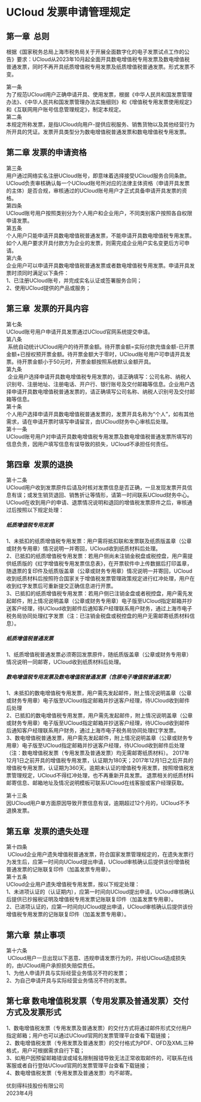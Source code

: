 # UCloud 发票申请管理规定

## 第一章  总则
根据《国家税务总局上海市税务局关于开展全面数字化的电子发票试点工作的公告》要求：UCloud从2023年10月起全面开具数电增值税专用发票及数电增值税普通发票，同时不再开具纸质增值税专用发票及纸质增值税普通发票。形式发票不变。  

第一条  
为了规范UCloud用户正确申请开具、使用发票，根据《中华人民共和国发票管理办法》、《中华人民共和国发票管理办法实施细则》和《增值税专用发票使用规定》和《互联网用户账号信息管理规定》，制定本规定。  
第二条  
本规定所称发票，是指UCloud向用户-提供应税服务、销售货物以及其他经营行为所开具的凭证。发票开具类型分为数电增值税普通发票和数电增值税专用发票。

## 第二章  发票的申请资格

第三条  
用户通过网络实名注册UCloud账号，即意味着选择接受UCloud服务合同条款。UCloud负责审核确认每一个UCloud账号所对应的法律主体资格（申请开具发票的主体）是否合规，审核通过的UCloud账号用户才正式具备申请开具发票的资格。  
第四条  
UCloud账号用户按照类别分为个人用户和企业用户，不同类别客户按照各自权限申请发票。  
第五条  
个人用户只能申请开具数电增值税普通发票，不能申请开具数电增值税专用发票。如个人用户要求开具付款方为企业的发票，则需完成企业用户实名变更后方可申请。   
第六条    
企业用户可以申请开具数电增值税普通发票或者数电增值税专用发票。申请开具发票时须同时满足以下条件：    
1、已注册UCloud账号，并完成实名认证或签署服务合同；    
2、使用UCloud提供的产品或服务；  

## 第三章  发票的开具内容

第七条  
UCloud账号用户申请开具发票通过UCloud官网系统提交申请。  
第八条  
 系统自动统计UCloud用户的待开票金额。待开票金额=实际付款充值金额-已开票金额+已授权预开票金额。待开票金额大于零时，UCloud账号用户可申请开具发票。待开票金额小于50元时，开票金额按照系统默认金额开具。  
第九条  
 企业用户选择申请开具数电增值税专用发票的，请正确填写：公司名称、纳税人识别号、注册地址、注册电话、开户行、银行账号及交付邮箱等信息。企业用户选择申请开具数电增值税普通发票的，请正确填写公司名称、纳税人识别号及交付邮箱等信息。   
第十条  
个人用户选择申请开具数电增值税普通发票的，发票开具名称为“个人”，如有其他需求，请在申请开票时填写申请留言，由UCloud财务中心审核后处理。  
第十一条  
UCloud账号用户对申请开具数电增值税专用发票及数电增值税普通发票所填写的信息负责，因用户填写信息有误导致的损失，UCloud不承担任何责任。   

## 第四章  发票的退换
第十二条  
UCloud用户收到发票原件后请及时核对发票信息是否正确，一旦发现发票开具信息有误；或发生销货退回、销售折让等情形，请第一时间联系UCloud财务中心。UCloud在收到用户的申请、退票情况说明和退回的增值税发票原件之后，审核通过后按照以下规定处理：    
##### 纸质增值税专用发票  
1、未抵扣的纸质增值税专用发票：用户需将抵扣联和发票联及纸质版盖章（公章或财务专用章）情况说明一并寄回，UCloud收到纸质材料后处理。  
2、已抵扣的纸质增值税专用发票：若用户侧尚未注销金税盘或税控盘，用户需提供纸质版的《红字增值税专用发票信息表》，在开票软件中上传数据后打印盖章，随退票的复印件及纸质版盖章（公章或财务专用章）情况说明一并寄回，UCloud收到纸质材料后按照符合国家关于增值税发票管理政策规定进行红冲处理，用户在收到红字发票后可重新提交正确信息进行开票。  
3、已抵扣的纸质增值税专用发票：若用户侧已注销金盘或者税控盘，用户需先发起邮件，附上情况说明盖章（公章或财务专用章）电子版至UCloud指定邮箱并抄送客户经理，待UCloud收到邮件后通知客户经理联系用户财务，通过上海市电子税务局协同处理红字发票（注：已注销金税盘或税控盘的用户无需邮寄纸质材料信息）。  
##### 纸质增值税普通发票  
1、纸质增值税普通发票必须寄回发票原件，随纸质版盖章（公章或财务专用章）情况说明一同邮寄，UCloud收到纸质材料后处理。  
##### 数电增值税专用发票及数电增值税普通发票（含原电子增值税普通发票）    
1、未抵扣的数电增值税专用发票，用户需先发起邮件，附上情况说明盖章（公章或财务专用章）电子版至UCloud指定邮箱并抄送客户经理，待UCloud收到邮件后处理  
2、已抵扣的数电增值税专用发票，用户需先发起邮件，附上情况说明盖章（公章或财务专用章）电子版至UCloud指定邮箱并抄送客户经理，待UCloud收到邮件后通知客户经理联系用户财务，通过上海市电子税务局协同处理红字发票。  
3、数电增值税普通发票，用户需先发起邮件，附上情况说明盖章（公章或财务专用章）电子版至UCloud指定邮箱并抄送客户经理，待UCloud收到邮件后处理
（注：数电增值税发票（专用发票及普通发票）均无需邮寄纸质材料）。
2017年12月1日之前开具的增值税专用发票，认证期为180天；2017年12月1日之后开具的增值税专用发票，认证期为360天。逾期未认证的增值税专用发票，按照增值税发票管理规定，UCloud不得红冲处理，也不再重新开具发票。
退票相关的纸质材料邮寄信息、邮箱地址及情况说明模板可联系UCloud在线客服或客户经理获取。  

第十三条   
因UCloud用户单方面原因导致开票信息有误，逾期超过12个月的，UCloud不予退换发票。

## 第五章  发票的遗失处理

第十四条  
 UCloud企业用户遗失增值税普通发票，符合国家发票管理规定的，在遗失发票行为发生后，应第一时间向UCloud提出申请，UCloud审核确认后提供该份增值税普通发票的记账联复印件（加盖发票专用章）。  
第十五条  
UCloud企业用户遗失增值税专用发票，按以下规定处理：    
1、未进项认证的（认证期内），应第一时间向UCloud提出申请，UCloud审核确认后提供已抄报税证明及增值税专用发票记账联复印件（加盖发票专用章）。    
2、已进项认证的，应第一时间向UCloud提出申请，UCloud审核确认后提供该份增值税专用发票的记账联复印件（加盖发票专用章）。  


## 第六章  禁止事项

第十六条  
 UCloud用户一旦出现以下恶意、违规申请发票行为的，并给UCloud造成损失的，由UCloud用户承担损失赔偿责任。    
1、为他人申请开具与实际经营业务情况不符的发票；    
2、为自己申请开具与实际经营业务情况不符的发票。   

##  第七章  数电增值税发票（专用发票及普通发票）交付方式及发票形式
1、数电增值税发票（专用发票及普通发票）的交付方式将通过邮件形式交付用户指定邮箱；用户也可以通过UCloud官网的发票管理平台查看下载链接；  
2、数电增值税发票（专用发票及普通发票）的交付格式为PDF、OFD及XML三种格式，用户可根据需求自行下载；  
3、如用户因预留邮箱错误或域名限制报错导致无法正常收取邮件的，可联系在线客服或者自行登陆UCloud官网的发票管理平台查看下载链接；  
4、数电增值税发票（专用发票及普通发票）均不邮寄。  
  
优刻得科技股份有限公司  
2023年4月
